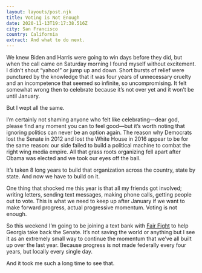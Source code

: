 ```yaml
---
layout: layouts/post.njk
title: Voting is Not Enough
date: 2020-11-13T19:17:38.516Z
city: San Francisco
country: California
extract: And what to do next.
---
```


We knew Biden and Harris were going to win days before they did, but when the call came on Saturday morning I found myself without excitement. I didn’t shout “yahoo!” or jump up and down. Short bursts of relief were punctured by the knowledge that it was four years of unnecessary cruelty and an incompetence that seemed so infinite, so uncompromising. It felt somewhat wrong then to celebrate because it’s not over yet and it won’t be until January.

But I wept all the same.

I’m certainly not shaming anyone who felt like celebrating—dear god, please find any moment you can to feel good—but it’s worth noting that ignoring politics can never be an option again. The reason why Democrats lost the Senate in 2012 and lost the White House in 2016 appear to be for the same reason: our side failed to build a political machine to combat the right wing media empire. All that grass roots organizing fell apart after Obama was elected and we took our eyes off the ball.

It’s taken 8 long years to build that organization across the country, state by state. And now we have to build on it.

One thing that shocked me this year is that all my friends got involved; writing letters, sending text messages, making phone calls, getting people out to vote. This is what we need to keep up after January if we want to make forward progress, actual progressive momentum. Voting is not enough.

So this weekend I’m going to be joining a text bank with [Fair Fight](https://fairfight.com) to help Georgia take back the Senate. It’s not saving the world or anything but I see it as an extremely small way to continue the momentum that we’ve all built up over the last year. Because progress is not made federally every four years, but locally every single day.

And it took me such a long time to see that.
